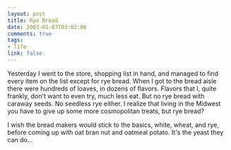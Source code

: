 ```yaml
--- 
layout: post
title: Rye Bread
date: 2003-01-07T03:02:00
comments: true
tags:
- life
link: false
---
```

Yesterday I went to the store, shopping list in hand, and managed to find every item on the list except for rye bread. When I got to the bread aisle there were hundreds of loaves, in dozens of flavors. Flavors that I, quite frankly, don't want to even try, much less eat. But no rye bread with caraway seeds. No seedless rye either. I realize that living in the Midwest you have to give up some more cosmopolitan treats, but rye bread?

I wish the bread makers would stick to the basics, white, wheat, and rye, before coming up with oat bran nut and oatmeal potato. It's the yeast they can do...
